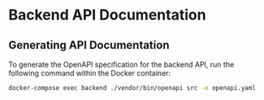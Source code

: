 # Backend API Documentation

## Generating API Documentation

To generate the OpenAPI specification for the backend API, run the following command within the Docker container:

```bash
docker-compose exec backend ./vendor/bin/openapi src -o openapi.yaml
